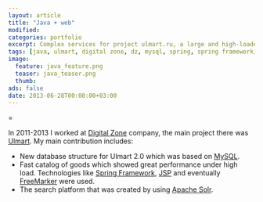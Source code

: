 ```yaml
---
layout: article
title: "Java + web"
modified:
categories: portfolio
excerpt: Сomplex services for project ulmart.ru, a large and high-loaded online retailer.
tags: [java, ulmart, digital zone, dz, mysql, spring, spring framework, jsp, freemarker, solr]
image:
  feature: java_feature.png
  teaser: java_teaser.png
  thumb:
ads: false
date: 2013-06-28T00:00:00+03:00
---
```

= <i class="fa fa-heart"></i>

In 2011-2013 I worked at [Digital Zone] company, the main project there was [Ulmart]. My main contribution includes:

* New database structure for Ulmart 2.0 which was based on [MySQL].
* Fast catalog of goods which showed great performance under high load. Technologies like [Spring Framework], [JSP] and eventually [FreeMarker] were used.
* The search platform that was created by using [Apache Solr].

[Digital Zone]: http://dz.ru
[Ulmart]: http://ulmart.ru
[FreeMarker]: http://freemarker.org
[JSP]: http://www.oracle.com/technetwork/java/javaee/jsp/index.html
[Spring Framework]: http://projects.spring.io/spring-framework/
[MySQL]: https://www.mysql.com
[Apache Solr]: http://lucene.apache.org/solr/
